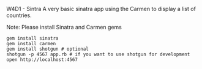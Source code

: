 W4D1 - Sintra 
A very basic sinatra app using the Carmen to display a list of countries.

Note: Please install Sinatra and Carmen gems

    gem install sinatra
    gem install carmen
    gem install shotgun # optional
    shotgun -p 4567 app.rb # if you want to use shotgun for development
    open http://localhost:4567

